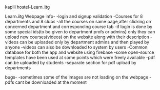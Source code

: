 
kapili hostel-Learn.iitg


Learn.iitg Webpage info-
-login and signup validation
-Courses for 8 departments and 8 clubs
-all the courses on same page,after clicking on concerned department and corresponding course tab
-if login is done by some special ids(to be given to department profs or admins) only they can upload new courses(videos) on the website along with their description
-videos can be uploaded only by department admins and then played by anyone
-videos can also be downloaded to system by users
-Common database for both the app and website using firebase
-some open-source templates have been used at some points which were freely available
-pdf can be uploaded by students
-separate section for pdf upload by departments






bugs-
-sometimes some of the images are not loading on the webpage
-pdfs cant be downloaded at the moment
